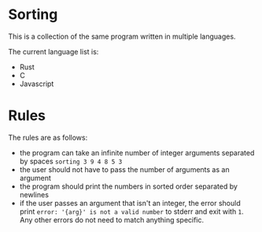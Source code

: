# Sorting
This is a collection of the same program written in multiple languages.

The current language list is:
- Rust
- C
- Javascript

# Rules
The rules are as follows:
- the program can take an infinite number of integer arguments separated by spaces `sorting 3 9 4 8 5 3`
- the user should not have to pass the number of arguments as an argument
- the program should print the numbers in sorted order separated by newlines
- if the user passes an argument that isn't an integer, the error should print `error: '{arg}' is not a valid number` to stderr and exit with `1`. Any other errors do not need to match anything specific.
